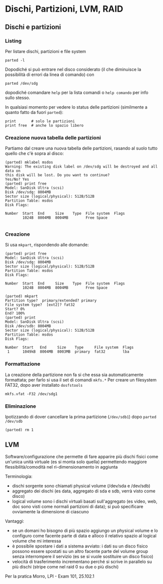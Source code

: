 # Dischi, Partizioni, LVM, RAID

## Dischi e partizioni

### Listing 
Per listare dischi, partizioni e file system 
```
parted -l
```
Dopodiché si può entrare nel disco considerato (il che diminuisce la possibilità di errori da linea di comando) con
```
parted /dev/sdg
```
dopodiché comandare `help` per la lista comandi
o `help comando` per info sullo stesso.

In qualsiasi momento per vedere lo status delle partizioni (similmente a quanto fatto da fuori `parted`):
```
print       # solo le partizioni
print free  # anche lo spazio libero
```

### Creazione nuova tabella delle partizioni
Partiamo dal creare una nuova tabella delle partizioni, rasando al suolo
tutto quello che c'è sopra al disco:
```
(parted) mklabel msdos
Warning: The existing disk label on /dev/sdg will be destroyed and all data on
this disk will be lost. Do you want to continue?
Yes/No? Yes
(parted) print free
Model: SanDisk Ultra (scsi)
Disk /dev/sdg: 8004MB
Sector size (logical/physical): 512B/512B
Partition Table: msdos
Disk Flags: 

Number  Start  End     Size    Type  File system  Flags
        1024B  8004MB  8004MB        Free Space
		
```

### Creazione
Si usa `mkpart`, rispondendo alle domande:
```
(parted) print free
Model: SanDisk Ultra (scsi)
Disk /dev/sdg: 8004MB
Sector size (logical/physical): 512B/512B
Partition Table: msdos
Disk Flags: 

Number  Start  End     Size    Type  File system  Flags
        1024B  8004MB  8004MB        Free Space

(parted) mkpart 
Partition type?  primary/extended? primary                                
File system type?  [ext2]? fat32                                          
Start? 0%                                                                  
End? 100%
(parted) print                                                            
Model: SanDisk Ultra (scsi)
Disk /dev/sdb: 8004MB
Sector size (logical/physical): 512B/512B
Partition Table: msdos
Disk Flags: 

Number  Start   End     Size    Type     File system  Flags
 1      1049kB  8004MB  8003MB  primary  fat32        lba
```

### Formattazione
La creazione della partizione non fa si che essa sia automaticamente
formattata; per farlo si usa il set di comandi `mkfs.*`
Per creare un filesystem FAT32, dopo aver installato `dosfstools`
```
mkfs.vfat -F32 /dev/sdg1
```

### Eliminazione
Ipotizzando di dover cancellare la prima partizione (`/dev/sdb1`) 
dopo `parted /dev/sdb`
```
(parted) rm 1
```


## LVM
Software/configurazione che permette di fare apparire più dischi
fisici come un'unica unità virtuale (es si monta solo quella)
permettendo maggiore flessibilità/comodità nel ri-dimensionamento in
aggiunta

Terminologia:
- dischi sorgente sono chiamati physical volume (/dev/sda e /dev/sdb)
- aggregato dei dischi (es data, aggregato di sda e sdb, verrà
  visto come disco)
- logical volume sono i dischi virtuali basati sull'aggregato (es
  video, web, doc sono visti come normali partizioni di data); si può
  specificare ovviamente la dimensione di ciascuno

Vantaggi:
- se un domani ho bisogno di più spazio aggiungo un physical volume e lo
  configuro come facente parte di data e alloco il relativo spazio al
  logical volume che mi interessa
- è possibile spostare i dati a sistema avviato: i dati su un disco
  fisico possono essere spostati su un altro facente parte del volume
  group senza interrompere il servizio (es se si vuole sostituire un
  disco fisico)
- velocità di trasferimento incrementano perché si scrive in parallelo 
  su più dischi (stripe come nel raid 0 su due o più dischi)

Per la pratica Morro, LPI - Exam 101, 25.102.1
